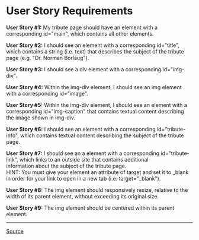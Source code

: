 <h1><b>User Story Requirements</b></h1>


<b>User Story #1:</b> My tribute page should have an element with a corresponding id="main", which contains all other elements.<br>

<b>User Story #2:</b>  I should see an element with a corresponding id="title", which contains a string (i.e. text) that describes the subject of the tribute page (e.g. "Dr. Norman Borlaug").<br>

<b>User Story #3:</b>  I should see a div element with a corresponding id="img-div".<br>

<b>User Story #4:</b>  Within the img-div element, I should see an img element with a corresponding id="image".<br>

<b>User Story #5:</b>  Within the img-div element, I should see an element with a corresponding id="img-caption" that contains textual content describing the image shown in img-div.<br>

<b>User Story #6:</b>  I should see an element with a corresponding id="tribute-info", which contains textual content describing the subject of the tribute page.<br>

<b>User Story #7:</b>  I should see an a element with a corresponding id="tribute-link", which links to an outside site that contains additional<br> information about the subject of the tribute page.<br> 
HINT: You must give your element an attribute of target and set it to _blank in order for your link to open in a new tab (i.e. target="_blank").<br>

<b>User Story #8:</b>  The img element should responsively resize, relative to the width of its parent element, without exceeding its original size.<br>

<b>User Story #9:</b> The img element should be centered within its parent element.<br>


<hr>
<footer> <a href="https://www.freecodecamp.org/learn/responsive-web-design/responsive-web-design-projects/build-a-tribute-page" target="_blank">Source</a>